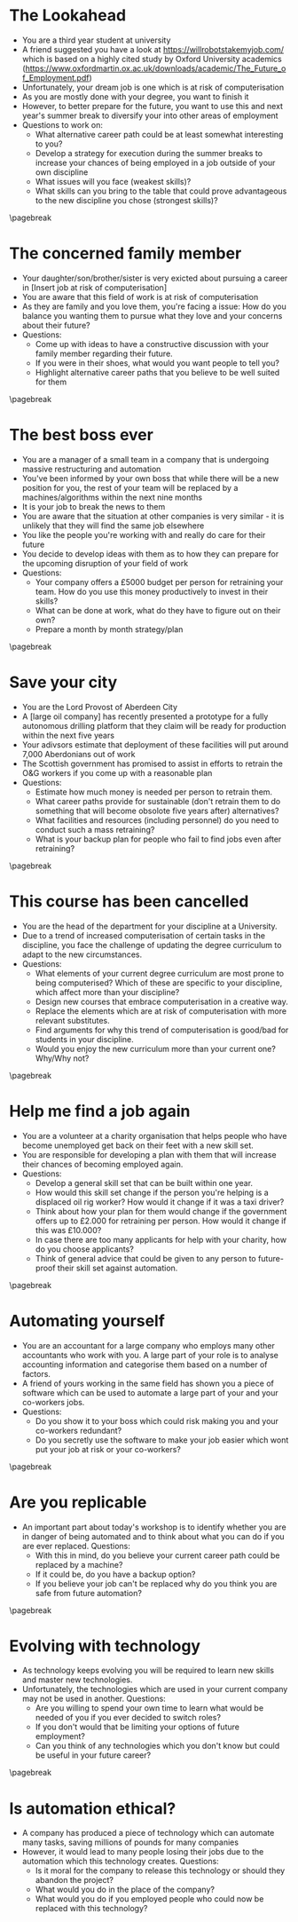 # The Lookahead
* You are a third year student at university
* A friend suggested you have a look at https://willrobotstakemyjob.com/ which is based on a highly cited study by Oxford University academics (https://www.oxfordmartin.ox.ac.uk/downloads/academic/The_Future_of_Employment.pdf)
* Unfortunately, your dream job is one which is at risk of computerisation
* As you are mostly done with your degree, you want to finish it
* However, to better prepare for the future, you want to use this and next year's summer break to diversify your into other areas of employment
* Questions to work on:
  * What alternative career path could be at least somewhat interesting to you?
  * Develop a strategy for execution during the summer breaks to increase your chances of being employed in a job outside of your own discipline
  * What issues will you face (weakest skills)?
  * What skills can you bring to the table that could prove advantageous to the new discipline you chose (strongest skills)?

\pagebreak

# The concerned family member
* Your daughter/son/brother/sister is very exicted about pursuing a career in [Insert job at risk of computerisation]
* You are aware that this field of work is at risk of computerisation
* As they are family and you love them, you're facing a issue: How do you balance you wanting them to pursue what they love and your concerns about their future?
* Questions:
  * Come up with ideas to have a constructive discussion with your family member regarding their future.
  * If you were in their shoes, what would you want people to tell you?
  * Highlight alternative career paths that you believe to be well suited for them 

\pagebreak

# The best boss ever
* You are a manager of a small team in a company that is undergoing massive restructuring and automation
* You've been informed by your own boss that while there will be a new position for you, the rest of your team will be replaced by a machines/algorithms within the next nine months
* It is your job to break the news to them
* You are aware that the situation at other companies is very similar - it is unlikely that they will find the same job elsewhere
* You like the people you're working with and really do care for their future
* You decide to develop ideas with them as to how they can prepare for the upcoming disruption of your field of work
* Questions:
  * Your company offers a £5000 budget per person for retraining your team. How do you use this money productively to invest in their skills?
  * What can be done at work, what do they have to figure out on their own?
  * Prepare a month by month strategy/plan

\pagebreak

# Save your city
* You are the Lord Provost of Aberdeen City
* A [large oil company] has recently presented a prototype for a fully autonomous drilling platform that they claim will be ready for production within the next five years
* Your adivsors estimate that deployment of these facilities will put around 7,000 Aberdonians out of work
* The Scottish government has promised to assist in efforts to retrain the O&G workers if you come up with a reasonable plan
* Questions:
  * Estimate how much money is needed per person to retrain them.
  * What career paths provide for sustainable (don't retrain them to do something that will become obsolote five years after) alternatives?
  * What facilities and resources (including personnel) do you need to conduct such a mass retraining?
  * What is your backup plan for people who fail to find jobs even after retraining?

\pagebreak

# This course has been cancelled
* You are the head of the department for your discipline at a University.
* Due to a trend of increased computerisation of certain tasks in the discipline, you face the challenge of updating the degree curriculum to adapt to the new circumstances.
* Questions:
  * What elements of your current degree curriculum are most prone to being computerised? Which of these are specific to your discipline, which affect more than your discipline?
  * Design new courses that embrace computerisation in a creative way.
  * Replace the elements which are at risk of computerisation with more relevant substitutes.
  * Find arguments for why this trend of computerisation is good/bad for students in your discipline.
  * Would you enjoy the new curriculum more than your current one? Why/Why not?

\pagebreak

# Help me find a job again
* You are a volunteer at a charity organisation that helps people who have become unemployed get back on their feet with a new skill set.
* You are responsible for developing a plan with them that will increase their chances of becoming employed again.
* Questions:
  * Develop a general skill set that can be built within one year.
  * How would this skill set change if the person you're helping is a displaced oil rig worker? How would it change if it was a taxi driver?
  * Think about how your plan for them would change if the government offers up to £2.000 for retraining per person. How would it change if this was £10.000?
  * In case there are too many applicants for help with your charity, how do you choose applicants?
  * Think of general advice that could be given to any person to future-proof their skill set against automation.

\pagebreak

# Automating yourself
* You are an accountant for a large company who employs many other accountants who work with you. A large part of your role is to analyse accounting information and categorise them based on a number of factors.
* A friend of yours working in the same field has shown you a piece of software which can be used to automate a large part of your and your co-workers jobs.
* Questions:
    * Do you show it to your boss which could risk making you and your co-workers redundant?
    * Do you secretly use the software to make your job easier which wont put your job at risk or your co-workers?

\pagebreak

# Are you replicable
* An important part about today's workshop is to identify whether you are in danger of being automated and to think about what you can do if you are ever replaced.
Questions:
  * With this in mind, do you believe your current career path could be replaced by a machine?
  * If it could be, do you have a backup option?
  * If you believe your job can't be replaced why do you think you are safe from future automation?

\pagebreak

# Evolving with technology
* As technology keeps evolving you will be required to learn new skills and master new technologies.
* Unfortunately, the technologies which are used in your current company may not be used in another.
Questions:
  * Are you willing to spend your own time to learn what would be needed of you if you ever decided to switch roles?
  * If you don't would that be limiting your options of future employment?
  * Can you think of any technologies which you don't know but could be useful in your future career?

\pagebreak

# Is automation ethical?
* A company has produced a piece of technology which can automate many tasks, saving millions of pounds for many companies
* However, it would lead to many people losing their jobs due to the automation which this technology creates. 
Questions:
  * Is it moral for the company to release this technology or should they abandon the project?
  * What would you do in the place of the company?
  * What would you do if you employed people who could now be replaced with this technology?
